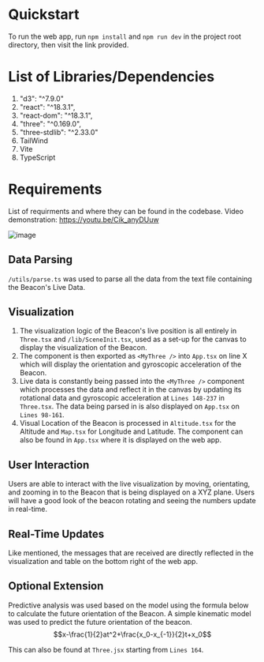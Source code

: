 # Quickstart
To run the web app, run `npm install` and `npm run dev` in the project root directory, then visit the link provided.

# List of Libraries/Dependencies
1. "d3": "^7.9.0"
2. "react": "^18.3.1",
3. "react-dom": "^18.3.1",
4. "three": "^0.169.0",
5. "three-stdlib": "^2.33.0"
6. TailWind
7. Vite
8. TypeScript
   
# Requirements
List of requirments and where they can be found in the codebase. Video demonstration: https://youtu.be/Cik_anyDUuw

![image](https://github.com/user-attachments/assets/c5e5d105-4750-4fd0-a2f1-81b7ffaae8e8)

## Data Parsing
`/utils/parse.ts` was used to parse all the data from the text file containing the Beacon's Live Data.

## Visualization
1. The visualization logic of the Beacon's live position is all entirely in `Three.tsx` and `/lib/SceneInit.tsx`, used as a set-up for the canvas to display the visualization of the Beacon. 
2. The component is then exported as `<MyThree />` into `App.tsx` on line X which will display the orientation and gyroscopic acceleration of the Beacon.
3. Live data is constantly being passed into the `<MyThree />` component which processes the data and reflect it in the canvas by updating its rotational data and gyroscopic acceleration at `Lines 148-237` in `Three.tsx`. The data being parsed in is also displayed on `App.tsx` on `Lines 98-161`.
4. Visual Location of the Beacon is processed in `Altitude.tsx` for the Altitude and `Map.tsx` for Longitude and Latitude. The component can also be found in `App.tsx` where it is displayed on the web app.

## User Interaction
Users are able to interact with the live visualization by moving, orientating, and zooming in to the Beacon that is being displayed on a XYZ plane. Users will have a good look of the beacon rotating and seeing the numbers update in real-time.

## Real-Time Updates
Like mentioned, the messages that are received are directly reflected in the visualization and table on the bottom right of the web app.

## Optional Extension
Predictive analysis was used based on the model using the formula below to calculate the future orientation of the Beacon. A simple kinematic model was used to predict the future orientation of the beacon.
$$x-\frac{1}{2}at^2+\frac{x_0-x_{-1}}{2}t+x_0$$

This can also be found at `Three.jsx` starting from `Lines 164`.
